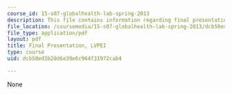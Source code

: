 ```yaml
---
course_id: 15-s07-globalhealth-lab-spring-2013
description: This file contains information regarding final presentation.
file_location: /coursemedia/15-s07-globalhealth-lab-spring-2013/dcb50ed1b28d6e39e6c964f31972cab4_MIT15_S07S13_final_pre_lvp.pdf
file_type: application/pdf
layout: pdf
title: Final Presentation, LVPEI
type: course
uid: dcb50ed1b28d6e39e6c964f31972cab4

---
```

None